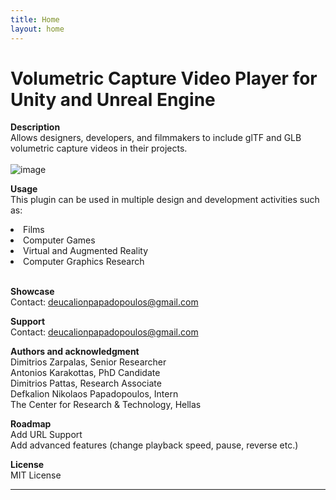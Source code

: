 ```yaml
---
title: Home
layout: home
---
```


# Volumetric Capture Video Player for Unity and Unreal Engine

**Description** <br>
Allows designers, developers, and filmmakers to include glTF and GLB volumetric capture videos in their projects. <br>
<br>
![image](https://github.com/user-attachments/assets/25f7885e-3ffb-44ed-b3c7-a21c54ac41c2) 

**Usage** <br>
This plugin can be used in multiple design and development activities such as: <br>
<li>Films</li>
<li>Computer Games</li>
<li>Virtual and Augmented Reality</li>
<li>Computer Graphics Research</li>
<br>

**Showcase** <br>
Contact: deucalionpapadopoulos@gmail.com

**Support** <br>
Contact: deucalionpapadopoulos@gmail.com

**Authors and acknowledgment** <br>
Dimitrios Zarpalas, Senior Researcher <br>
Antonios Karakottas, PhD Candidate <br>
Dimitrios Pattas, Research Associate <br>
Defkalion Nikolaos Papadopoulos, Intern <br>
The Center for Research & Technology, Hellas

**Roadmap** <br>
Add URL Support <br>
Add advanced features (change playback speed, pause, reverse etc.)

**License** <br>
MIT License

****
